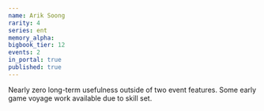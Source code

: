```yaml
---
name: Arik Soong
rarity: 4
series: ent
memory_alpha:
bigbook_tier: 12
events: 2
in_portal: true
published: true
---
```


Nearly zero long-term usefulness outside of two event features. Some early game voyage work available due to skill set.
